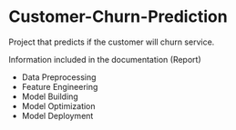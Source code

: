 # Customer-Churn-Prediction
Project that predicts if the customer will churn service. 

Information included in the documentation (Report)
- Data Preprocessing
- Feature Engineering
- Model Building
- Model Optimization
- Model Deployment


  
